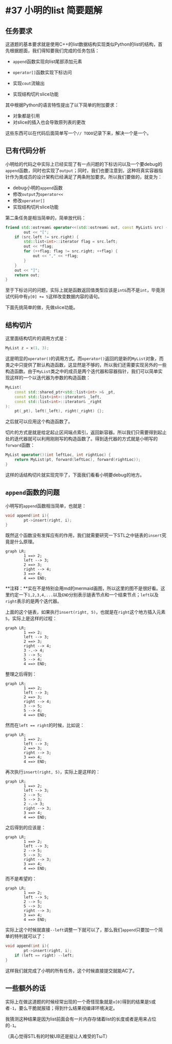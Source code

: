 # #37 小明的list 简要题解

## 任务要求

这道题的基本要求就是使用C++的list数据结构实现类似Python的list的结构，首先根据题面，我们得知要我们完成的任务包括：

- `append`函数实现向list尾部添加元素
- `operator[]`函数实现下标访问

- 实现`cout`流输出
- 实现结构切片slice功能

其中根据Python的语言特性提出了以下简单的附加要求：

- 对象都是引用
- 对slice的插入也会导致原列表的更改

这些东西可以在代码后面简单写一个`// TODO`记录下来，解决一个是一个。

## 已有代码分析

小明给的代码之中实际上已经实现了有一点问题的下标访问以及一个要debug的`append`函数，同时也实现了`output`；同时，我们也要注意到，这种将真实容器指针作为类成员的设计架构已经满足了两条附加要求。所以我们要做的，就变为：

- debug小明的`append`函数
- 修改`output`为`operator<<`
- 修改`operator[]`
- 实现结构切片slice功能

第二条任务是相当简单的，简单放代码：

```cpp
friend std::ostream& operator<<(std::ostream& out, const MyList& src) {
		out << "[";
    if (src.left != src.right) {
        std::list<int>::iterator flag = src.left;
        out << *flag;
      	for (++flag; flag != src.right; ++flag) {
            out << "," << *flag;
        }
    }
    out << "]";
    return out;
}
```

至于下标访问的问题，实际上就是函数返回值类型应该是`int&`而不是`int`，毕竟测试代码中有`y[0] += 5`这样改变数据内容的语句。

下面先挑简单的做，先做slice功能。

## 结构切片

这里面结构切片的调用方式是：

```cpp
MyList z = x(1, 3);
```

这是明显的`operator()`的调用方式。而`operator()`返回的是新的`MyList`对象，而类之中只提供了默认构造函数，这显然是不够的，所以我们还需要实现另外的一些构造函数。由于`MyList`类之中的成员是两个迭代器和容器指针，我们可以简单实现这样的一个以迭代器为参数的构造函数：

```cpp
MyList(
  	const std::shared_ptr<std::list<int> >& _pt,
    const std::list<int>::iterator& _left,
    const std::list<int>::iterator& _right
):
    pt(_pt), left(_left), right(_right) {};
```

之后就可以应用这个构造函数了。

切片的方式是就是给定起止区间端点索引，返回新容器。所以我们只需要得到起止处的迭代器就可以利用刚刚写的构造函数了。得到迭代器的方式就是小明写的`forward`函数：

```cpp
MyList operator()(int leftLoc, int rightLoc) {
    return MyList(pt, forward(leftLoc), forward(rightLoc));
}
```

这样的话结构切片就实现完毕了，下面我们看看小明要debug的地方。

## `append`函数的问题

小明写的`append`函数相当简单，也就是：

```cpp
void append(int i){
		pt->insert(right, i);
}
```

既然这个函数没有发挥应有的作用，我们就需要研究一下STL之中链表的`insert`究竟是什么原理。

```mermaid
graph LR;
		1 ==> 2;
		left --> 3;
		2 ==> 3;
		right --> 4;
		3 ==> 4;
		4 ==> END;
```

**注释：**实在不是特别会用md的mermaid画图，所以这里的图不是很好看。这里约定一下`1,2,3,4,...`以及`END`分别表示链表节点和一个结束节点；`left`以及`right`表示的是两个迭代器。

上面的这个链表，如果执行`insert(right, 5)`，也就是在`right`这个地方插入元素`5`，实际上是这样的过程：

```mermaid
graph LR;
		1 ==> 2;
		left --> 3;
		2 ==> 3;
		right --> 4;
		3 -.-> 4;
		3 --> 5;
		5 --> 4;
		4 ==> END;
```

整理之后得到：

```mermaid
graph LR;
		1 ==> 2;
		left --> 3;
		2 ==> 3;
		right --> 4;
		3 --> 5;
		5 --> 4;
		4 ==> END;
```

然而在`left == right`的时候，比如说：

```mermaid
graph LR;
		1 ==> 2;
		left --> 3;
		2 ==> 3;
		right --> 3;
		3 ==> 4;
		4 ==> END;
```

再次执行`insert(right, 5)`，实际上是这样的：

```mermaid
graph LR;
		1 ==> 2;
		left --> 3;
		2 --> 5;
		5 --> 3;
		2 -.-> 3;
		right --> 3;
		3 ==> 4;
		4 ==> END;
```

之后得到的应该是：

```mermaid
graph LR;
		1 ==> 2;
		left --> 3;
		2 --> 5;
		5 --> 3;
		right --> 3;
		3 ==> 4;
		4 ==> END;
```

而不是希望的：

```mermaid
graph LR;
		1 ==> 2;
		left --> 5;
		2 --> 5;
		5 --> 3;
		right --> 3;
		3 ==> 4;
		4 ==> END;
```

实际上这个时候就直接`--left`调整一下就可以了，那么我们`append`只要加一个简单的特判就可以了：

```cpp
void append(int i){
		pt->insert(right, i);
  	if (left == right) --left;
}
```

这样我们就完成了小明的所有任务，这个时候直接提交就能AC了。

## 一些额外的话

实际上在做这道题的时候经常出现的一个奇怪现象就是`x[0]`得到的结果是`5`或者`-1`，要么干脆就报错；得到什么结果视编译环境决定。

我猜测这种结果是因为list前面会有一片内存存储着list的长度或者是用来占位的`-1`。

（真心觉得STL有的时候UB还是挺让人难受的TωT）
